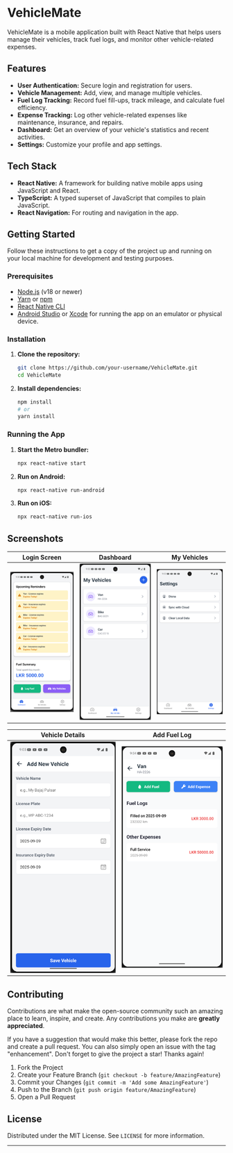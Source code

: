 # VehicleMate

VehicleMate is a mobile application built with React Native that helps users manage their vehicles, track fuel logs, and monitor other vehicle-related expenses.

## Features

- **User Authentication:** Secure login and registration for users.
- **Vehicle Management:** Add, view, and manage multiple vehicles.
- **Fuel Log Tracking:** Record fuel fill-ups, track mileage, and calculate fuel efficiency.
- **Expense Tracking:** Log other vehicle-related expenses like maintenance, insurance, and repairs.
- **Dashboard:** Get an overview of your vehicle's statistics and recent activities.
- **Settings:** Customize your profile and app settings.

## Tech Stack

- **React Native:** A framework for building native mobile apps using JavaScript and React.
- **TypeScript:** A typed superset of JavaScript that compiles to plain JavaScript.
- **React Navigation:** For routing and navigation in the app.

## Getting Started

Follow these instructions to get a copy of the project up and running on your local machine for development and testing purposes.

### Prerequisites

- [Node.js](https://nodejs.org/) (v18 or newer)
- [Yarn](https://yarnpkg.com/) or [npm](https://www.npmjs.com/)
- [React Native CLI](https://reactnative.dev/docs/environment-setup)
- [Android Studio](https://developer.android.com/studio) or [Xcode](https://developer.apple.com/xcode/) for running the app on an emulator or physical device.

### Installation

1.  **Clone the repository:**
    ```sh
    git clone https://github.com/your-username/VehicleMate.git
    cd VehicleMate
    ```

2.  **Install dependencies:**
    ```sh
    npm install
    # or
    yarn install
    ```

### Running the App

1.  **Start the Metro bundler:**
    ```sh
    npx react-native start
    ```

2.  **Run on Android:**
    ```sh
    npx react-native run-android
    ```

3.  **Run on iOS:**
    ```sh
    npx react-native run-ios
    ```

## Screenshots

| Login Screen | Dashboard | My Vehicles |
| :----------: | :-------: | :---------: |
|  ![Login Screen](https://github.com/ThaminduDisnaZ/VehicleMate-ReactNative-Frontend/raw/master/Screenshot%202025-09-09%20210016.png)     |  ![Dashboard](https://github.com/ThaminduDisnaZ/VehicleMate-ReactNative-Frontend/raw/master/Screenshot%202025-09-09%20210213.png)  |   ![My Vehicles](https://github.com/ThaminduDisnaZ/VehicleMate-ReactNative-Frontend/raw/master/Screenshot%202025-09-09%20210250.png)   |

| Vehicle Details | Add Fuel Log |
| :-------------: | :----------: |
| ![Vehicle Details](https://github.com/ThaminduDisnaZ/VehicleMate-ReactNative-Frontend/raw/master/Screenshot%202025-09-09%20210308.png) | ![Add Fuel Log](https://github.com/ThaminduDisnaZ/VehicleMate-ReactNative-Frontend/raw/master/Screenshot%202025-09-09%20210434.png) |


## Contributing

Contributions are what make the open-source community such an amazing place to learn, inspire, and create. Any contributions you make are **greatly appreciated**.

If you have a suggestion that would make this better, please fork the repo and create a pull request. You can also simply open an issue with the tag "enhancement".
Don't forget to give the project a star! Thanks again!

1.  Fork the Project
2.  Create your Feature Branch (`git checkout -b feature/AmazingFeature`)
3.  Commit your Changes (`git commit -m 'Add some AmazingFeature'`)
4.  Push to the Branch (`git push origin feature/AmazingFeature`)
5.  Open a Pull Request

## License

Distributed under the MIT License. See `LICENSE` for more information.

---

